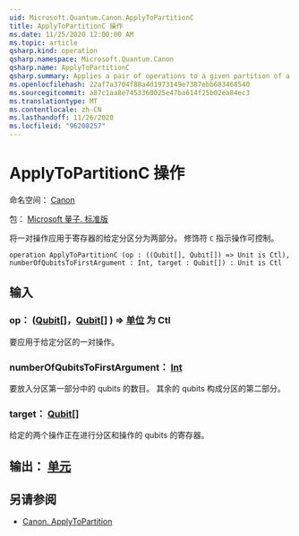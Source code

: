 ```yaml
---
uid: Microsoft.Quantum.Canon.ApplyToPartitionC
title: ApplyToPartitionC 操作
ms.date: 11/25/2020 12:00:00 AM
ms.topic: article
qsharp.kind: operation
qsharp.namespace: Microsoft.Quantum.Canon
qsharp.name: ApplyToPartitionC
qsharp.summary: Applies a pair of operations to a given partition of a register into two parts. The modifier `C` indicates that the operation is controllable.
ms.openlocfilehash: 22af7a3704f88a4d1973149e7387ebb683468540
ms.sourcegitcommit: a87c1aa8e7453360025e47ba614f25b02ea84ec3
ms.translationtype: MT
ms.contentlocale: zh-CN
ms.lasthandoff: 11/26/2020
ms.locfileid: "96208257"
---
```

# <a name="applytopartitionc-operation"></a>ApplyToPartitionC 操作

命名空间： [Canon](xref:Microsoft.Quantum.Canon)

包： [Microsoft 量子. 标准版](https://nuget.org/packages/Microsoft.Quantum.Standard)


将一对操作应用于寄存器的给定分区分为两部分。
修饰符 `C` 指示操作可控制。

```qsharp
operation ApplyToPartitionC (op : ((Qubit[], Qubit[]) => Unit is Ctl), numberOfQubitsToFirstArgument : Int, target : Qubit[]) : Unit is Ctl
```


## <a name="input"></a>输入

### <a name="op--qubitqubit--unit--is-ctl"></a>op： ([Qubit](xref:microsoft.quantum.lang-ref.qubit)[]，[Qubit](xref:microsoft.quantum.lang-ref.qubit)[] ) => [单位](xref:microsoft.quantum.lang-ref.unit)  为 Ctl

要应用于给定分区的一对操作。


### <a name="numberofqubitstofirstargument--int"></a>numberOfQubitsToFirstArgument： [Int](xref:microsoft.quantum.lang-ref.int)

要放入分区第一部分中的 qubits 的数目。
其余的 qubits 构成分区的第二部分。


### <a name="target--qubit"></a>target： [Qubit](xref:microsoft.quantum.lang-ref.qubit)[]

给定的两个操作正在进行分区和操作的 qubits 的寄存器。



## <a name="output--unit"></a>输出： [单元](xref:microsoft.quantum.lang-ref.unit)



## <a name="see-also"></a>另请参阅

- [Canon. ApplyToPartition](xref:Microsoft.Quantum.Canon.ApplyToPartition)